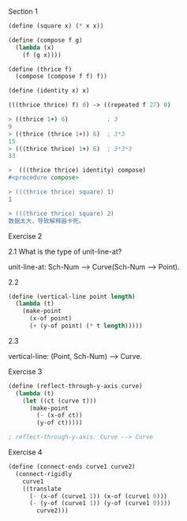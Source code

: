
Section 1

```scheme
(define (square x) (* x x))

(define (compose f g)
  (lambda (x)
    (f (g x))))

(define (thrice f)
  (compose (compose f f) f))

(define (identity x) x)
```

```scheme
(((thrice thrice) f) 0) -> ((repeated f 27) 0)

> ((thrice 1+) 6)           ; 3
9
> ((thrice (thrice 1+)) 6)  ; 3*3
15
> (((thrice thrice) 1+) 6)  ; 3*3*3
33

>  (((thrice thrice) identity) compose)
#<procedure compose>

> (((thrice thrice) square) 1)
1

> (((thrice thrice) square) 2)
数据太大，导致解释器卡死。

```

Exercise 2


2.1 What is the type of unit-line-at?

unit-line-at: Sch-Num --> Curve(Sch-Num --> Point).

2.2 

```scheme
(define (vertical-line point length)
  (lambda (t) 
    (make-point 
      (x-of point)
      (+ (y-of point) (* t length)))))
```

2.3

vertical-line: (Point, Sch-Num) --> Curve.

Exercise 3

```scheme
(define (reflect-through-y-axis curve)
  (lambda (t)
    (let ((ct (curve t)))
      (make-point 
        (- (x-of ct))
        (y-of ct)))))

; reflect-through-y-axis: Curve --> Curve
```

Exercise 4

```scheme
(define (connect-ends curve1 curve2)
  (connect-rigidly 
    curve1 
    ((translate 
      (- (x-of (curve1 1)) (x-of (curve1 0))) 
      (- (y-of (curve1 1)) (y-of (curve1 0)))) 
        curve2)))
```